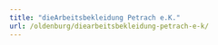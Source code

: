 ```yaml
---
title: "dieArbeitsbekleidung Petrach e.K."
url: /oldenburg/diearbeitsbekleidung-petrach-e-k/
---
```

